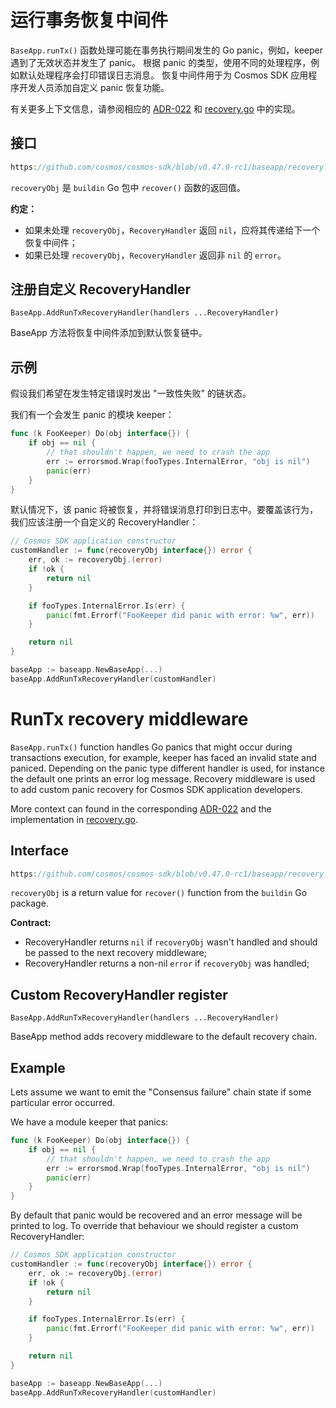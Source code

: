 # 运行事务恢复中间件

`BaseApp.runTx()` 函数处理可能在事务执行期间发生的 Go panic，例如，keeper 遇到了无效状态并发生了 panic。
根据 panic 的类型，使用不同的处理程序，例如默认处理程序会打印错误日志消息。
恢复中间件用于为 Cosmos SDK 应用程序开发人员添加自定义 panic 恢复功能。

有关更多上下文信息，请参阅相应的 [ADR-022](../../integrate/architecture/adr-022-custom-panic-handling.md) 和 [recovery.go](https://github.com/cosmos/cosmos-sdk/blob/v0.47.0-rc1/baseapp/recovery.go) 中的实现。

## 接口

```go reference
https://github.com/cosmos/cosmos-sdk/blob/v0.47.0-rc1/baseapp/recovery.go#L11-L14
```

`recoveryObj` 是 `buildin` Go 包中 `recover()` 函数的返回值。

**约定：**

* 如果未处理 `recoveryObj`，`RecoveryHandler` 返回 `nil`，应将其传递给下一个恢复中间件；
* 如果已处理 `recoveryObj`，`RecoveryHandler` 返回非 `nil` 的 `error`。

## 注册自定义 RecoveryHandler

`BaseApp.AddRunTxRecoveryHandler(handlers ...RecoveryHandler)`

BaseApp 方法将恢复中间件添加到默认恢复链中。

## 示例

假设我们希望在发生特定错误时发出 "一致性失败" 的链状态。

我们有一个会发生 panic 的模块 keeper：

```go
func (k FooKeeper) Do(obj interface{}) {
    if obj == nil {
        // that shouldn't happen, we need to crash the app
        err := errorsmod.Wrap(fooTypes.InternalError, "obj is nil")
        panic(err)
    }
}
```

默认情况下，该 panic 将被恢复，并将错误消息打印到日志中。要覆盖该行为，我们应该注册一个自定义的 RecoveryHandler：

```go
// Cosmos SDK application constructor
customHandler := func(recoveryObj interface{}) error {
    err, ok := recoveryObj.(error)
    if !ok {
        return nil
    }

    if fooTypes.InternalError.Is(err) {
        panic(fmt.Errorf("FooKeeper did panic with error: %w", err))
    }

    return nil
}

baseApp := baseapp.NewBaseApp(...)
baseApp.AddRunTxRecoveryHandler(customHandler)
```




# RunTx recovery middleware

`BaseApp.runTx()` function handles Go panics that might occur during transactions execution, for example, keeper has faced an invalid state and paniced.
Depending on the panic type different handler is used, for instance the default one prints an error log message.
Recovery middleware is used to add custom panic recovery for Cosmos SDK application developers.

More context can found in the corresponding [ADR-022](../../integrate/architecture/adr-022-custom-panic-handling.md) and the implementation in [recovery.go](https://github.com/cosmos/cosmos-sdk/blob/v0.47.0-rc1/baseapp/recovery.go).

## Interface

```go reference
https://github.com/cosmos/cosmos-sdk/blob/v0.47.0-rc1/baseapp/recovery.go#L11-L14
```

`recoveryObj` is a return value for `recover()` function from the `buildin` Go package.

**Contract:**

* RecoveryHandler returns `nil` if `recoveryObj` wasn't handled and should be passed to the next recovery middleware;
* RecoveryHandler returns a non-nil `error` if `recoveryObj` was handled;

## Custom RecoveryHandler register

`BaseApp.AddRunTxRecoveryHandler(handlers ...RecoveryHandler)`

BaseApp method adds recovery middleware to the default recovery chain.

## Example

Lets assume we want to emit the "Consensus failure" chain state if some particular error occurred.

We have a module keeper that panics:

```go
func (k FooKeeper) Do(obj interface{}) {
    if obj == nil {
        // that shouldn't happen, we need to crash the app
        err := errorsmod.Wrap(fooTypes.InternalError, "obj is nil")
        panic(err)
    }
}
```

By default that panic would be recovered and an error message will be printed to log. To override that behaviour we should register a custom RecoveryHandler:

```go
// Cosmos SDK application constructor
customHandler := func(recoveryObj interface{}) error {
    err, ok := recoveryObj.(error)
    if !ok {
        return nil
    }

    if fooTypes.InternalError.Is(err) {
        panic(fmt.Errorf("FooKeeper did panic with error: %w", err))
    }

    return nil
}

baseApp := baseapp.NewBaseApp(...)
baseApp.AddRunTxRecoveryHandler(customHandler)
```
